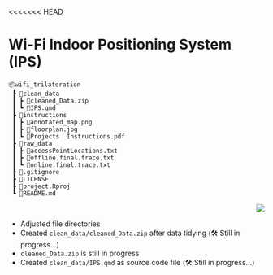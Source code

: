 <<<<<<< HEAD
# Wi-Fi Indoor Positioning System (IPS)

```
📦wifi_trilateration
 ┣ 📂clean_data
 ┃ ┣ 📜cleaned_Data.zip
 ┃ ┗ 📜IPS.qmd
 ┣ 📂instructions
 ┃ ┣ 📜annotated_map.png
 ┃ ┣ 📜floorplan.jpg
 ┃ ┗ 📜Projects  Instructions.pdf
 ┣ 📂raw_data
 ┃ ┣ 📜accessPointLocations.txt
 ┃ ┣ 📜offline.final.trace.txt
 ┃ ┗ 📜online.final.trace.txt
 ┣ 📜.gitignore
 ┣ 📜LICENSE
 ┣ 📜project.Rproj
 ┗ 📜README.md
 ```
 <p align="right">
<a href="https://github.com/cyrus-pdx/Indoor_positioning_system/tree/SingSong" target="_blank">
<img src="https://img.shields.io/badge/wifi--IPS-v0.1-blue.svg" />
</a>
</p>

- Adjusted file directories
- Created `clean_data/cleaned_Data.zip` after data tidying (🛠️ Still in progress...)
- `cleaned_Data.zip` is still in progress
- Created `clean_data/IPS.qmd` as source code file (🛠️ Still in progress...)
